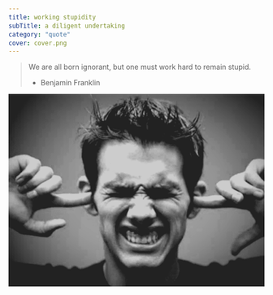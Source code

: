 ```yaml
---
title: working stupidity
subTitle: a diligent undertaking
category: "quote"
cover: cover.png
---
```


> We are all born ignorant, but one must work hard to remain stupid.
>
> - Benjamin Franklin

![Man grimacing at the viewer with his fingers in his ears and his eyes closed](cover.png)
